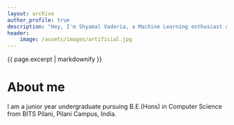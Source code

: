 ```yaml
---
layout: archive
author_profile: true
description: "Hey, I'm Shyamal Vaderia, a Machine Learning enthusiast and Python lover, pursuing B.E.(Hons) in Computer Science from BITS Pilani, Pilani Campus, India."
header:
    image: /assets/images/artificial.jpg
---
```


{{ page.excerpt | markdownify }}
# About me
I am  a junior year undergraduate pursuing B.E.(Hons) in Computer Science from BITS Pilani, Pilani Campus, India. 
